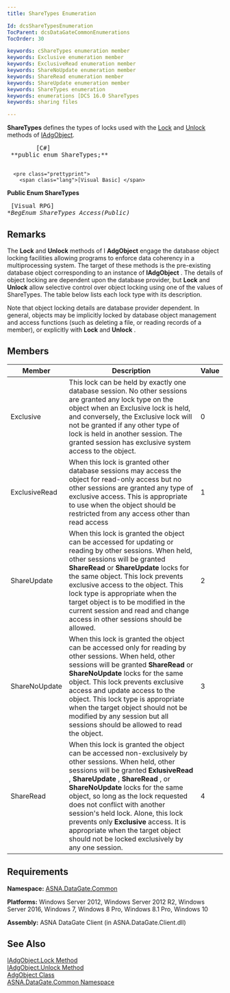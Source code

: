 ```yaml
---
title: ShareTypes Enumeration

Id: dcsShareTypesEnumeration
TocParent: dcsDataGateCommonEnumerations
TocOrder: 30

keywords: cShareTypes enumeration member
keywords: Exclusive enumeration member
keywords: ExclusiveRead enumeration member
keywords: ShareNoUpdate enumeration member
keywords: ShareRead enumeration member
keywords: ShareUpdate enumeration member
keywords: ShareTypes enumeration
keywords: enumerations [DCS 16.0 ShareTypes
keywords: sharing files

---
```


<span> **ShareTypes** </span> defines the types of locks used with the [ Lock](iadg-object-class-lock-method.html) and [Unlock](iadg-object-class-unlock-method.html) methods of [IAdgObject](iadg-object-class.html).
<pre class="prettyprint">
        <span class="lang">[C#]</span>
 **public enum ShareTypes;** 
      </pre>
      <pre class="prettyprint">
        <span class="lang">[Visual Basic] </span>
 **Public Enum ShareTypes** 
      </pre>
      <pre class="prettyprint">
        <span class="lang">[Visual RPG]</span>
 **BegEnum ShareTypes Access(*Public)** 
      </pre>

## Remarks

The **Lock** and **Unlock** methods of I **AdgObject** engage the database object locking facilities allowing programs to enforce data coherency in a multiprocessing system. The target of these methods is the pre-existing database object corresponding to an instance of **IAdgObject** . The details of object locking are dependent upon the database provider, but **Lock** and **Unlock** allow selective control over object locking using one of the values of ShareTypes. The table below lists each lock type with its description. 

Note that object locking details are database provider dependent. In general, objects may be implicitly locked by database object management and access functions (such as deleting a file, or reading records of a member), or explicitly with **Lock** and **Unlock** . 
## Members



| Member | Description | Value |
| ---- | ---- | ---- |
| Exclusive | This lock can be held by exactly one database session. No other sessions are granted any lock type on the object when an Exclusive lock is held, and conversely, the Exclusive lock will not be granted if any other type of lock is held in another session. The granted session has exclusive system access to the object. | 0 |
| ExclusiveRead | When this lock is granted other database sessions may access the object for read-only access but no other sessions are granted any type of exclusive access. This is appropriate to use when the object should be restricted from any access other than read access | 1 |
| ShareUpdate | When this lock is granted the object can be accessed for updating or reading by other sessions. When held, other sessions will be granted **ShareRead** or **ShareUpdate** locks for the same object. This lock prevents exclusive access to the object. This lock type is appropriate when the target object is to be modified in the current session and read and change access in other sessions should be allowed. | 2 |
| ShareNoUpdate | When this lock is granted the object can be accessed only for reading by other sessions. When held, other sessions will be granted **ShareRead** or **ShareNoUpdate** locks for the same object. This lock prevents exclusive access and update access to the object. This lock type is appropriate when the target object should not be modified by any session but all sessions should be allowed to read the object. | 3 |
| ShareRead | When this lock is granted the object can be accessed non-exclusively by other sessions. When held, other sessions will be granted **ExlusiveRead** , **ShareUpdate** , **ShareRead** , or **ShareNoUpdate** locks for the same object, so long as the lock requested does not conflict with another session's held lock. Alone, this lock prevents only **Exclusive** access. It is appropriate when the target object should not be locked exclusively by any one session. | 4 |



## Requirements

**Namespace:** [ASNA.DataGate.Common](datagate-common-namespace.html) 

**Platforms:** Windows Server 2012, Windows Server 2012 R2, Windows Server 2016, Windows 7, Windows 8 Pro, Windows 8.1 Pro, Windows 10

**Assembly:** ASNA DataGate Client (in ASNA.DataGate.Client.dll)
## See Also


[IAdgObject.Lock Method](iadg-object-class-lock-method.html) <br />
[IAdgObject.Unlock Method](iadg-object-class-unlock-method.html)<br />
[AdgObject Class](iadg-object-class.html)<br />
[ASNA.DataGate.Common Namespace](datagate-common-namespace.html)

